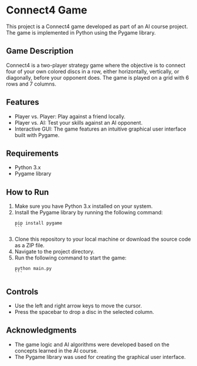 # Connect4 Game

This project is a Connect4 game developed as part of an AI course project. The game is implemented in Python using the Pygame library.

## Game Description

Connect4 is a two-player strategy game where the objective is to connect four of your own colored discs in a row, either horizontally, vertically, or diagonally, before your opponent does. The game is played on a grid with 6 rows and 7 columns.

## Features

- Player vs. Player: Play against a friend locally.
- Player vs. AI: Test your skills against an AI opponent.
- Interactive GUI: The game features an intuitive graphical user interface built with Pygame.

## Requirements

- Python 3.x
- Pygame library

## How to Run

1. Make sure you have Python 3.x installed on your system.
2. Install the Pygame library by running the following command:
   ````
   pip install pygame
   ```
3. Clone this repository to your local machine or download the source code as a ZIP file.
4. Navigate to the project directory.
5. Run the following command to start the game:
   ````
   python main.py
   ```

## Controls

- Use the left and right arrow keys to move the cursor.
- Press the spacebar to drop a disc in the selected column.

## Acknowledgments

- The game logic and AI algorithms were developed based on the concepts learned in the AI course.
- The Pygame library was used for creating the graphical user interface.

